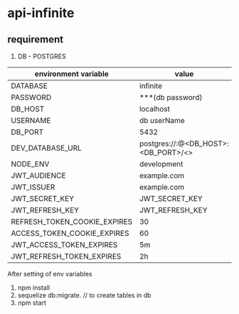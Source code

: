 # api-infinite



## requirement
1. DB - POSTGRES


| environment variable         | value                                                   |
|------------------------------|---------------------------------------------------------|
| DATABASE                     | infinite                                                |
| PASSWORD                     | ***(db password)                                        |
| DB_HOST                      | localhost                                               |
| USERNAME                     | db userName                                             |
| DB_PORT                      | 5432                                                    |
| DEV_DATABASE_URL             | postgres://<USERNAME>:<PASSWORD>@<DB_HOST>:<DB_PORT>/<> |
| NODE_ENV                     | development                                             |
| JWT_AUDIENCE                 | example.com                                             |
| JWT_ISSUER                   | example.com                                             |
| JWT_SECRET_KEY               | JWT_SECRET_KEY                                          |
| JWT_REFRESH_KEY              | JWT_REFRESH_KEY                                         |
| REFRESH_TOKEN_COOKIE_EXPIRES | 30                                                      |
| ACCESS_TOKEN_COOKIE_EXPIRES  | 60                                                      |
| JWT_ACCESS_TOKEN_EXPIRES     | 5m                                                      |
| JWT_REFRESH_TOKEN_EXPIRES    | 2h                                                      |
  
  
After setting of env variables

1. npm install
2. sequelize db:migrate. // to create tables in db
3. npm start

